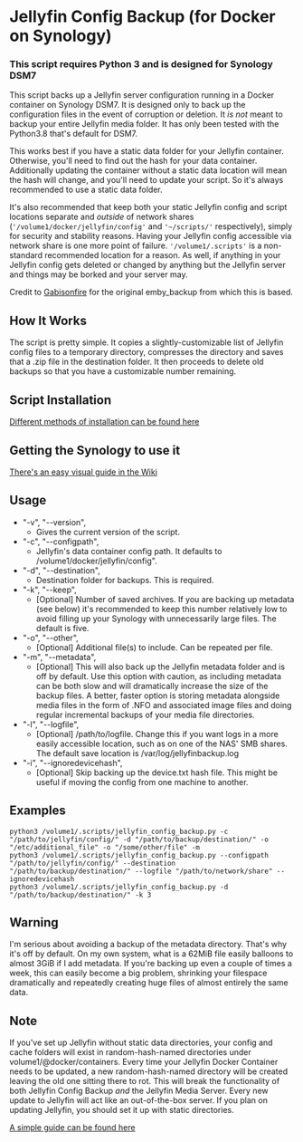 # Jellyfin Config Backup (for Docker on Synology)
### **This script requires Python 3 and is designed for Synology DSM7** 
This script backs up a Jellyfin server configuration running in a Docker container on Synology DSM7. It is designed only to back up the configuration files in the event of corruption or deletion. It *is not* meant to backup your entire Jellyfin media folder. It has only been tested with the Python3.8 that's default for DSM7.

This works best if you have a static data folder for your Jellyfin container. Otherwise, you'll need to find out the hash for your data container. Additionally updating the container without a static data location will mean the hash will change, and you'll need to update your script. So it's always recommended to use a static data folder.

It's also recommended that keep both your static Jellyfin config and script locations separate and *outside* of network shares (`'/volume1/docker/jellyfin/config'` and  `'~/scripts/'` respectively), simply for security and stability reasons. Having your Jellyfin config accessible via network share is one more point of failure. `'/volume1/.scripts'` is a non-standard recommended location for a reason. As well, if anything in your Jellyfin config gets deleted or changed by anything but the Jellyfin server and things may be borked and your server may.  

Credit to [Gabisonfire](https://github.com/Gabisonfire/emby_backup) for the original emby_backup from which this is based.

## How It Works

The script is pretty simple. It copies a slightly-customizable list of Jellyfin config files to a temporary directory, compresses the directory and saves that a .zip file in the destination folder. It then proceeds to delete old backups so that you have a customizable number remaining.

## Script Installation

[Different methods of installation can be found here](https://github.com/zang74/jellyfin_config_backup/wiki/Installation "Installation instructions.")

## Getting the Synology to use it

[There's an easy visual guide in the Wiki](https://github.com/zang74/jellyfin_config_backup/wiki/Setting-up-Synology-Task-Scheduler)

## Usage

- "-v", "--version",
  - Gives the current version of the script.
- "-c", "--configpath",
  - Jellyfin's data container config path. It defaults to /volume1/docker/jellyfin/config".
- "-d", "--destination",
  - Destination folder for backups. This is required.
- "-k", "--keep",
  - [Optional] Number of saved archives. If you are backing up metadata (see below) it's recommended to keep this number relatively low to avoid filling up your Synology with unnecessarily large files. The default is five.
- "-o", "--other",
  - [Optional] Additional file(s) to include. Can be repeated per file.
- "-m", "--metadata",
  - [Optional] This will also back up the Jellyfin metadata folder and is off by default. Use this option with caution, as including metadata can be both slow and will dramatically increase the size of the backup files. A better, faster option is storing metadata alongside media files in the form of .NFO and associated image files and doing regular incremental backups of your media file directories.
- "-l", "--logfile",
  - [Optional] /path/to/logfile. Change this if you want logs in a more easily accessible location, such as on one of the NAS' SMB shares. The default save location is /var/log/jellyfinbackup.log
- "-i", "--ignoredevicehash",
  - [Optional] Skip backing up the device.txt hash file. This might be useful if moving the config from one machine to another.
## Examples

```
python3 /volume1/.scripts/jellyfin_config_backup.py -c "/path/to/jellyfin/config/" -d "/path/to/backup/destination/" -o "/etc/additional_file" -o "/some/other/file" -m
python3 /volume1/.scripts/jellyfin_config_backup.py --configpath "/path/to/jellyfin/config/" --destination "/path/to/backup/destination/" --logfile "/path/to/network/share" --ignoredevicehash
python3 /volume1/.scripts/jellyfin_config_backup.py -d "/path/to/backup/destination/" -k 3
```
## Warning

I'm serious about avoiding a backup of the metadata directory. That's why it's off by default. On my own system, what is a 62MiB file easily balloons to almost 3GiB if I add metadata. If you're backing up even a couple of times a week, this can easily become a big problem, shrinking your filespace dramatically and repeatedly creating huge files of almost entirely the same data.

## Note

If you've set up Jellyfin without static data directories, your config and cache folders will exist in random-hash-named directories under volume1/@docker/containers. Every time your Jellyfin Docker Container needs to be updated, a new random-hash-named directory will be created leaving the old one sitting there to rot. This will break the functionality of both Jellyfin Config Backup *and* the Jellyfin Media Server. Every new update to Jellyfin will act like an out-of-the-box server. If you plan on updating Jellyfin, you should set it up with static directories.

[A simple guide can be found here](https://mariushosting.com/how-to-install-jellyfin-on-your-synology-nas/)
